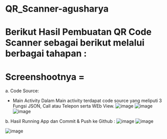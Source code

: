 # QR_Scanner-agusharya

# Berikut Hasil Pembuatan QR Code Scanner sebagai berikut melalui berbagai tahapan :



Screenshootnya =
=======================
a. Code Source:
- Main Activity
Dalam Main activity terdapat code source yang meliputi 3 Fungsi JSON, Call atau Telepon serta WEb View.
![image](https://user-images.githubusercontent.com/31887335/209883359-3995c21d-60e8-4b0f-852f-e95394bbcaf7.png)
![image](https://user-images.githubusercontent.com/31887335/209883474-ddd6d126-865e-4347-810c-c33715196d71.png)
![image](https://user-images.githubusercontent.com/31887335/209883509-ad10fbf3-094e-45ef-812a-5c74dc58d1d1.png)

b. Hasil Running App dan Commit & Push ke Github :
![image](https://user-images.githubusercontent.com/31887335/209882922-95b3111c-0e99-4f00-9289-7f732ddb1707.png)
![image](https://user-images.githubusercontent.com/31887335/209883089-8e79e7c4-5e50-4d25-a049-30490f3bb132.png)

![image](https://user-images.githubusercontent.com/31887335/209883071-94b2710c-0e36-4520-8436-69c231264cac.png)
